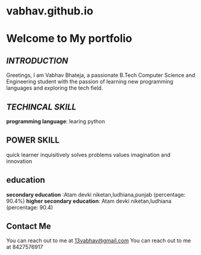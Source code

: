 # vabhav.github.io
# Welcome to My portfolio

## ***INTRODUCTION***
Greetings, I am Vabhav Bhateja, a passionate B.Tech Computer Science and Engineering student with the passion of learning new programming languages and exploring the tech field.

## ***TECHINCAL SKILL***
**programming language**: learing python

## POWER SKILL
quick learner
inquisitively solves problems
values imagination and innovation

## education
**secondary education** :Atam devki niketan,ludhiana,punjab (percentage: 90.4%)
**higher secondary education**: Atam devki niketan,ludhiana (percentage: 90.4)

## Contact Me
You can reach out to me at 13vabhav@gmail.com
You can reach out to me at 8427576917